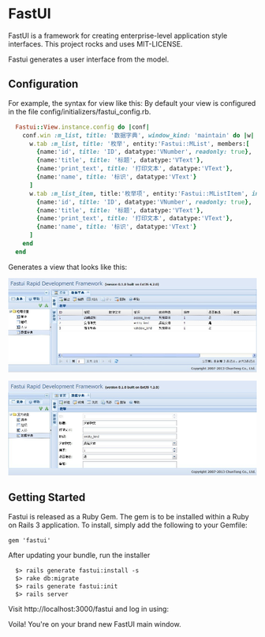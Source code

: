 # FastUI

FastUI is a framework for creating enterprise-level application style interfaces.
This project rocks and uses MIT-LICENSE.

Fastui generates a user interface from the model.

## Configuration

For example, the syntax for view like this:
By default your view is configured in the file config/initializers/fastui_config.rb.
```ruby
  Fastui::View.instance.config do |conf|
    conf.win :m_list, title: '数据字典', window_kind: 'maintain' do |w|
      w.tab :m_list, title: '枚举', entity:'Fastui::MList', members:[
        {name:'id', title: 'ID', datatype:'VNumber', readonly: true},
        {name:'title', title: '标题', datatype:'VText'},
        {name:'print_text', title: '打印文本', datatype:'VText'},
        {name:'name', title: '标识', datatype:'VText'}
      ]
      w.tab :m_list_item, title:'枚举项', entity:'Fastui::MListItem', included_tab: 'm_list', members:[
        {name:'id', title: 'ID', datatype:'VNumber', readonly: true},
        {name:'title', title: '标题', datatype:'VText'},
        {name:'print_text', title: '打印文本', datatype:'VText'},
        {name:'name', title: '标识', datatype:'VText'}
      ]
    end
  end
```

Generates a view that looks like this:

![Image Alt](https://github.com/songgz/fastui/raw/master/doc/fastui_grid.jpg)

![Image Alt](https://github.com/songgz/fastui/raw/master/doc/fastui_form.jpg)

## Getting Started

Fastui is released as a Ruby Gem. The gem is to be installed within a Ruby
on Rails 3 application. To install, simply add the following to your Gemfile:

    gem 'fastui'

After updating your bundle, run the installer
```shell
  $> rails generate fastui:install -s
  $> rake db:migrate
  $> rails generate fastui:init
  $> rails server
```
Visit http://localhost:3000/fastui and log in using:

Voila! You're on your brand new FastUI main window.